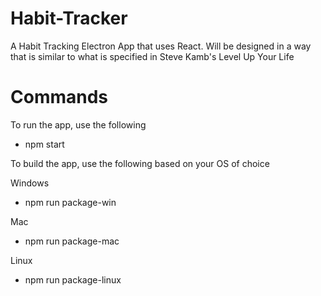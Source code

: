 # Habit-Tracker
A Habit Tracking Electron App that uses React. Will be designed in a way that is similar to what is specified in Steve Kamb's Level Up Your Life

# Commands

To run the app, use the following
* npm start

To build the app, use the following based on your OS of choice

Windows
* npm run package-win

Mac
* npm run package-mac

Linux
* npm run package-linux
